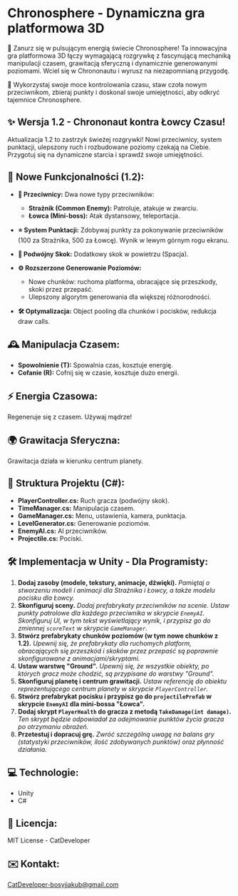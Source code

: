 # Chronosphere - Dynamiczna gra platformowa 3D

🚀 Zanurz się w pulsującym energią świecie Chronosphere! Ta innowacyjna gra platformowa 3D łączy wymagającą rozgrywkę z fascynującą mechaniką manipulacji czasem, grawitacją sferyczną i dynamicznie generowanymi poziomami. Wciel się w Chrononautu i wyrusz na niezapomnianą przygodę.

🌌 Wykorzystaj swoje moce kontrolowania czasu, staw czoła nowym przeciwnikom, zbieraj punkty i doskonal swoje umiejętności, aby odkryć tajemnice Chronosphere.

## ✨ Wersja 1.2 - Chrononaut kontra Łowcy Czasu!

Aktualizacja 1.2 to zastrzyk świeżej rozgrywki!  Nowi przeciwnicy, system punktacji, ulepszony ruch i rozbudowane poziomy czekają na Ciebie.  Przygotuj się na dynamiczne starcia i sprawdź swoje umiejętności.


## 🚀 Nowe Funkcjonalności (1.2):

* **👾 Przeciwnicy:**  Dwa nowe typy przeciwników:
    * **Strażnik (Common Enemy):** Patroluje, atakuje w zwarciu.
    * **Łowca (Mini-boss):** Atak dystansowy, teleportacja.

* **⭐ System Punktacji:** Zdobywaj punkty za pokonywanie przeciwników (100 za Strażnika, 500 za Łowcę). Wynik w lewym górnym rogu ekranu.

* **🤸 Podwójny Skok:**  Dodatkowy skok w powietrzu (Spacja).

* **⚙️ Rozszerzone Generowanie Poziomów:**
    * Nowe chunków: ruchoma platforma, obracające się przeszkody, skoki przez przepaść.
    * Ulepszony algorytm generowania dla większej różnorodności.

* **🛠️ Optymalizacja:** Object pooling dla chunków i pocisków, redukcja draw calls.


## 🕰️ Manipulacja Czasem:

* **Spowolnienie (T):** Spowalnia czas, kosztuje energię.
* **Cofanie (R):** Cofnij się w czasie, kosztuje dużo energii.

## ⚡ Energia Czasowa:

Regeneruje się z czasem. Używaj mądrze!

## 🌍 Grawitacja Sferyczna:

Grawitacja działa w kierunku centrum planety.


## 📂 Struktura Projektu (C#):

* **PlayerController.cs:** Ruch gracza (podwójny skok).
* **TimeManager.cs:** Manipulacja czasem.
* **GameManager.cs:** Menu, ustawienia, kamera, punktacja.
* **LevelGenerator.cs:** Generowanie poziomów.
* **EnemyAI.cs:**  AI przeciwników.
* **Projectile.cs:** Pociski.


## 🛠️ Implementacja w Unity - Dla Programisty:

1. **Dodaj zasoby (modele, tekstury, animacje, dźwięki).**  *Pamiętaj o stworzeniu modeli i animacji dla Strażnika i Łowcy,  a także  modelu  pocisku  dla  Łowcy.*
2. **Skonfiguruj sceny.**  *Dodaj  prefabrykaty przeciwników na  scenie.  Ustaw  punkty  patrolowe  dla  każdego  przeciwnika  w  skrypcie  `EnemyAI`.*  *Skonfiguruj UI, w  tym  tekst  wyświetlający  wynik,  i  przypisz  go  do  zmiennej  `scoreText`  w  skrypcie  `GameManager`.*
3. **Stwórz prefabrykaty chunków poziomów (w  tym  nowe  chunków  z  1.2).** *Upewnij się, że  prefabrykaty  dla  ruchomych  platform,  obracających  się  przeszkód  i  skoków  przez  przepaść  są  poprawnie  skonfigurowane  z  animacjami/skryptami.*
4. **Ustaw warstwę "Ground".** *Upewnij  się,  że  wszystkie  obiekty,  po  których  gracz  może  chodzić,  są  przypisane  do  warstwy  "Ground".*
5. **Skonfiguruj planetę i centrum grawitacji.** *Ustaw  referencję  do  obiektu  reprezentującego  centrum  planety  w  skrypcie  `PlayerController`.*
6. **Stwórz  prefabrykat  pocisku  i  przypisz  go  do  `projectilePrefab` w  skrypcie  `EnemyAI`  dla  mini-bossa  "Łowca".**
7. **Dodaj skrypt  `PlayerHealth`  do  gracza  z  metodą  `TakeDamage(int damage)`.** *Ten  skrypt  będzie  odpowiadał  za  odejmowanie  punktów  życia  gracza  po  otrzymaniu  obrażeń.*
8. **Przetestuj i dopracuj grę.** *Zwróć  szczególną  uwagę  na  balans  gry  (statystyki  przeciwników,  ilość  zdobywanych  punktów)  oraz  płynność  działania.*



## 💻 Technologie:

* Unity
* C#

## 📜 Licencja:

MIT License - CatDeveloper

## ✉️ Kontakt:

CatDeveloper-bosyjjakub@gmail.com 
